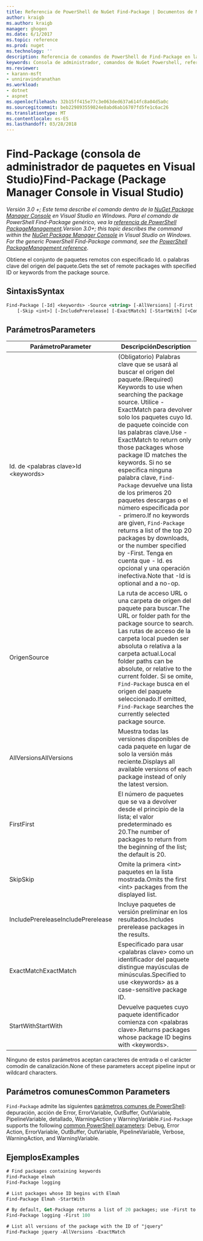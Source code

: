 ```yaml
---
title: Referencia de PowerShell de NuGet Find-Package | Documentos de Microsoft
author: kraigb
ms.author: kraigb
manager: ghogen
ms.date: 6/1/2017
ms.topic: reference
ms.prod: nuget
ms.technology: ''
description: Referencia de comandos de PowerShell de Find-Package en la consola de administrador de paquetes de NuGet en Visual Studio.
keywords: Consola de administrador, comandos de NuGet Powershell, referencia de NuGet Powershell, Find-Package de paquete de NuGet
ms.reviewer:
- karann-msft
- unniravindranathan
ms.workload:
- dotnet
- aspnet
ms.openlocfilehash: 32b15ff415e77c3e063ded637a614fc8a04d5a0c
ms.sourcegitcommit: beb229893559824e8abd6ab16707fd5fe1c6ac26
ms.translationtype: MT
ms.contentlocale: es-ES
ms.lasthandoff: 03/28/2018
---
```

# <a name="find-package-package-manager-console-in-visual-studio"></a><span data-ttu-id="521c9-104">Find-Package (consola de administrador de paquetes en Visual Studio)</span><span class="sxs-lookup"><span data-stu-id="521c9-104">Find-Package (Package Manager Console in Visual Studio)</span></span>

<span data-ttu-id="521c9-105">*Versión 3.0 +; Este tema describe el comando dentro de la [NuGet Package Manager Console](package-manager-console.md) en Visual Studio en Windows. Para el comando de PowerShell Find-Package genérico, vea la [referencia de PowerShell PackageManagement](/powershell/module/packagemanagement/?view=powershell-6).*</span><span class="sxs-lookup"><span data-stu-id="521c9-105">*Version 3.0+; this topic describes the command within the [NuGet Package Manager Console](package-manager-console.md) in Visual Studio on Windows. For the generic PowerShell Find-Package command, see the [PowerShell PackageManagement reference](/powershell/module/packagemanagement/?view=powershell-6).*</span></span>

<span data-ttu-id="521c9-106">Obtiene el conjunto de paquetes remotos con especificado Id. o palabras clave del origen del paquete.</span><span class="sxs-lookup"><span data-stu-id="521c9-106">Gets the set of remote packages with specified ID or keywords from the package source.</span></span>

## <a name="syntax"></a><span data-ttu-id="521c9-107">Sintaxis</span><span class="sxs-lookup"><span data-stu-id="521c9-107">Syntax</span></span>

```ps
Find-Package [-Id] <keywords> -Source <string> [-AllVersions] [-First [<int>]]
    [-Skip <int>] [-IncludePrerelease] [-ExactMatch] [-StartWith] [<CommonParameters>]
```

## <a name="parameters"></a><span data-ttu-id="521c9-108">Parámetros</span><span class="sxs-lookup"><span data-stu-id="521c9-108">Parameters</span></span>

| <span data-ttu-id="521c9-109">Parámetro</span><span class="sxs-lookup"><span data-stu-id="521c9-109">Parameter</span></span> | <span data-ttu-id="521c9-110">Descripción</span><span class="sxs-lookup"><span data-stu-id="521c9-110">Description</span></span> |
| --- | --- |
| <span data-ttu-id="521c9-111">Id. de &lt;palabras clave&gt;</span><span class="sxs-lookup"><span data-stu-id="521c9-111">Id &lt;keywords&gt;</span></span> | <span data-ttu-id="521c9-112">(Obligatorio) Palabras clave que se usará al buscar el origen del paquete.</span><span class="sxs-lookup"><span data-stu-id="521c9-112">(Required) Keywords to use when searching the package source.</span></span> <span data-ttu-id="521c9-113">Utilice - ExactMatch para devolver solo los paquetes cuyo Id. de paquete coincide con las palabras clave.</span><span class="sxs-lookup"><span data-stu-id="521c9-113">Use -ExactMatch to return only those packages whose package ID matches the keywords.</span></span> <span data-ttu-id="521c9-114">Si no se especifica ninguna palabra clave, `Find-Package` devuelve una lista de los primeros 20 paquetes descargas o el número especificada por - primero.</span><span class="sxs-lookup"><span data-stu-id="521c9-114">If no keywords are given, `Find-Package` returns a list of the top 20 packages by downloads, or the number specified by -First.</span></span> <span data-ttu-id="521c9-115">Tenga en cuenta que - Id. es opcional y una operación inefectiva.</span><span class="sxs-lookup"><span data-stu-id="521c9-115">Note that -Id is optional and a no-op.</span></span> |
| <span data-ttu-id="521c9-116">Origen</span><span class="sxs-lookup"><span data-stu-id="521c9-116">Source</span></span> | <span data-ttu-id="521c9-117">La ruta de acceso URL o una carpeta de origen del paquete para buscar.</span><span class="sxs-lookup"><span data-stu-id="521c9-117">The URL or folder path for the package source to search.</span></span> <span data-ttu-id="521c9-118">Las rutas de acceso de la carpeta local pueden ser absoluta o relativa a la carpeta actual.</span><span class="sxs-lookup"><span data-stu-id="521c9-118">Local folder paths can be absolute, or relative to the current folder.</span></span> <span data-ttu-id="521c9-119">Si se omite, `Find-Package` busca en el origen del paquete seleccionado.</span><span class="sxs-lookup"><span data-stu-id="521c9-119">If omitted, `Find-Package` searches the currently selected package source.</span></span> |
| <span data-ttu-id="521c9-120">AllVersions</span><span class="sxs-lookup"><span data-stu-id="521c9-120">AllVersions</span></span> | <span data-ttu-id="521c9-121">Muestra todas las versiones disponibles de cada paquete en lugar de solo la versión más reciente.</span><span class="sxs-lookup"><span data-stu-id="521c9-121">Displays all available versions of each package instead of only the latest version.</span></span> |
| <span data-ttu-id="521c9-122">First</span><span class="sxs-lookup"><span data-stu-id="521c9-122">First</span></span> | <span data-ttu-id="521c9-123">El número de paquetes que se va a devolver desde el principio de la lista; el valor predeterminado es 20.</span><span class="sxs-lookup"><span data-stu-id="521c9-123">The number of packages to return from the beginning of the list; the default is 20.</span></span> |
| <span data-ttu-id="521c9-124">Skip</span><span class="sxs-lookup"><span data-stu-id="521c9-124">Skip</span></span> | <span data-ttu-id="521c9-125">Omite la primera &lt;int&gt; paquetes en la lista mostrada.</span><span class="sxs-lookup"><span data-stu-id="521c9-125">Omits the first &lt;int&gt; packages from the displayed list.</span></span>  |
| <span data-ttu-id="521c9-126">IncludePrerelease</span><span class="sxs-lookup"><span data-stu-id="521c9-126">IncludePrerelease</span></span> | <span data-ttu-id="521c9-127">Incluye paquetes de versión preliminar en los resultados.</span><span class="sxs-lookup"><span data-stu-id="521c9-127">Includes prerelease packages in the results.</span></span> |
| <span data-ttu-id="521c9-128">ExactMatch</span><span class="sxs-lookup"><span data-stu-id="521c9-128">ExactMatch</span></span> | <span data-ttu-id="521c9-129">Especificado para usar &lt;palabras clave&gt; como un identificador del paquete distingue mayúsculas de minúsculas.</span><span class="sxs-lookup"><span data-stu-id="521c9-129">Specified to use &lt;keywords&gt; as a case-sensitive package ID.</span></span> |
| <span data-ttu-id="521c9-130">StartWith</span><span class="sxs-lookup"><span data-stu-id="521c9-130">StartWith</span></span> | <span data-ttu-id="521c9-131">Devuelve paquetes cuyo paquete identificador comienza con &lt;palabras clave&gt;.</span><span class="sxs-lookup"><span data-stu-id="521c9-131">Returns packages whose package ID begins with &lt;keywords&gt;.</span></span> |

<span data-ttu-id="521c9-132">Ninguno de estos parámetros aceptan caracteres de entrada o el carácter comodín de canalización.</span><span class="sxs-lookup"><span data-stu-id="521c9-132">None of these parameters accept pipeline input or wildcard characters.</span></span>

## <a name="common-parameters"></a><span data-ttu-id="521c9-133">Parámetros comunes</span><span class="sxs-lookup"><span data-stu-id="521c9-133">Common Parameters</span></span>

<span data-ttu-id="521c9-134">`Find-Package` admite las siguientes [parámetros comunes de PowerShell](http://go.microsoft.com/fwlink/?LinkID=113216): depuración, acción de Error, ErrorVariable, OutBuffer, OutVariable, PipelineVariable, detallado, WarningAction y WarningVariable.</span><span class="sxs-lookup"><span data-stu-id="521c9-134">`Find-Package` supports the following [common PowerShell parameters](http://go.microsoft.com/fwlink/?LinkID=113216): Debug, Error Action, ErrorVariable, OutBuffer, OutVariable, PipelineVariable, Verbose, WarningAction, and WarningVariable.</span></span>

## <a name="examples"></a><span data-ttu-id="521c9-135">Ejemplos</span><span class="sxs-lookup"><span data-stu-id="521c9-135">Examples</span></span>

```ps
# Find packages containing keywords
Find-Package elmah
Find-Package logging

# List packages whose ID begins with Elmah
Find-Package Elmah -StartWith

# By default, Get-Package returns a list of 20 packages; use -First to show more
Find-Package logging -First 100

# List all versions of the package with the ID of "jquery"
Find-Package jquery -AllVersions -ExactMatch
```
